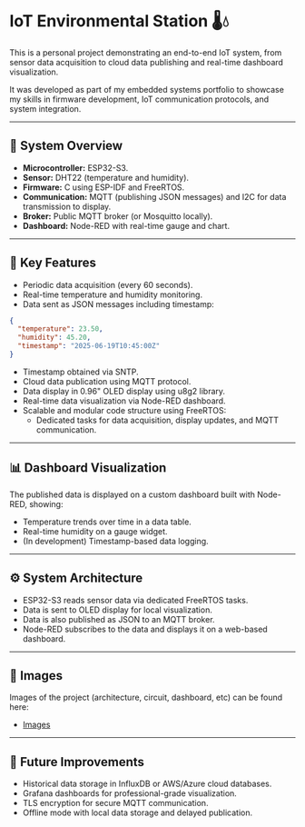# IoT Environmental Station 🌡️💧

This is a personal project demonstrating an end-to-end IoT system, from sensor data acquisition to cloud data publishing and real-time dashboard visualization.

It was developed as part of my embedded systems portfolio to showcase my skills in firmware development, IoT communication protocols, and system integration.

---

## 📐 System Overview

- **Microcontroller:** ESP32-S3.
- **Sensor:** DHT22 (temperature and humidity).
- **Firmware:** C using ESP-IDF and FreeRTOS.
- **Communication:** MQTT (publishing JSON messages) and I2C for data transmission to display.
- **Broker:** Public MQTT broker (or Mosquitto locally).
- **Dashboard:** Node-RED with real-time gauge and chart.

---

## 🎯 Key Features

- Periodic data acquisition (every 60 seconds).
- Real-time temperature and humidity monitoring.
- Data sent as JSON messages including timestamp:
```json
{
  "temperature": 23.50,
  "humidity": 45.20,
  "timestamp": "2025-06-19T10:45:00Z"
}
```
- Timestamp obtained via SNTP.
- Cloud data publication using MQTT protocol.
- Data display in 0.96" OLED display using u8g2 library.
- Real-time data visualization via Node-RED dashboard.
- Scalable and modular code structure using FreeRTOS:
    - Dedicated tasks for data acquisition, display updates, and MQTT communication.


---

## 📊 Dashboard Visualization
The published data is displayed on a custom dashboard built with Node-RED, showing:

- Temperature trends over time in a data table.
- Real-time humidity on a gauge widget.
- (In development) Timestamp-based data logging.


---


## ⚙️ System Architecture

- ESP32-S3 reads sensor data via dedicated FreeRTOS tasks.
- Data is sent to OLED display for local visualization.
- Data is also published as JSON to an MQTT broker.
- Node-RED subscribes to the data and displays it on a web-based dashboard.

---

## 🎨 Images

Images of the project (architecture, circuit, dashboard, etc) can be found here: 
- [Images](https://github.com/juani-g16/iot_env_station/blob/main/assets/Images.md)

---

## 🚀 Future Improvements
- Historical data storage in InfluxDB or AWS/Azure cloud databases.
- Grafana dashboards for professional-grade visualization.
- TLS encryption for secure MQTT communication.
- Offline mode with local data storage and delayed publication.

